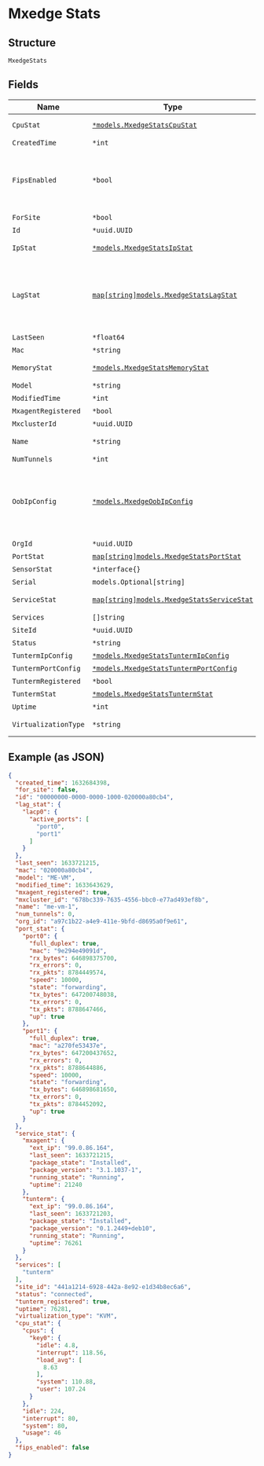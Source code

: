 
# Mxedge Stats

## Structure

`MxedgeStats`

## Fields

| Name | Type | Tags | Description |
|  --- | --- | --- | --- |
| `CpuStat` | [`*models.MxedgeStatsCpuStat`](../../doc/models/mxedge-stats-cpu-stat.md) | Optional | CPU/core stats list |
| `CreatedTime` | `*int` | Optional | - |
| `FipsEnabled` | `*bool` | Optional | alue indicating fips configuration on the device |
| `ForSite` | `*bool` | Optional | - |
| `Id` | `*uuid.UUID` | Optional | - |
| `IpStat` | [`*models.MxedgeStatsIpStat`](../../doc/models/mxedge-stats-ip-stat.md) | Optional | OOBM IP stats |
| `LagStat` | [`map[string]models.MxedgeStatsLagStat`](../../doc/models/mxedge-stats-lag-stat.md) | Optional | Stat for LAG (Link Aggregation Group). Property key is the LAG name |
| `LastSeen` | `*float64` | Optional | - |
| `Mac` | `*string` | Optional | - |
| `MemoryStat` | [`*models.MxedgeStatsMemoryStat`](../../doc/models/mxedge-stats-memory-stat.md) | Optional | Memory usage |
| `Model` | `*string` | Optional | - |
| `ModifiedTime` | `*int` | Optional | - |
| `MxagentRegistered` | `*bool` | Optional | - |
| `MxclusterId` | `*uuid.UUID` | Optional | - |
| `Name` | `*string` | Optional | The name of the tunnel |
| `NumTunnels` | `*int` | Optional | - |
| `OobIpConfig` | [`*models.MxedgeOobIpConfig`](../../doc/models/mxedge-oob-ip-config.md) | Optional | ip configuration of the Mist Edge out-of_band management interface |
| `OrgId` | `*uuid.UUID` | Optional | - |
| `PortStat` | [`map[string]models.MxedgeStatsPortStat`](../../doc/models/mxedge-stats-port-stat.md) | Optional | - |
| `SensorStat` | `*interface{}` | Optional | - |
| `Serial` | `models.Optional[string]` | Optional | - |
| `ServiceStat` | [`map[string]models.MxedgeStatsServiceStat`](../../doc/models/mxedge-stats-service-stat.md) | Optional | stat for each services |
| `Services` | `[]string` | Optional | - |
| `SiteId` | `*uuid.UUID` | Optional | - |
| `Status` | `*string` | Optional | - |
| `TuntermIpConfig` | [`*models.MxedgeStatsTuntermIpConfig`](../../doc/models/mxedge-stats-tunterm-ip-config.md) | Optional | - |
| `TuntermPortConfig` | [`*models.MxedgeStatsTuntermPortConfig`](../../doc/models/mxedge-stats-tunterm-port-config.md) | Optional | - |
| `TuntermRegistered` | `*bool` | Optional | - |
| `TuntermStat` | [`*models.MxedgeStatsTuntermStat`](../../doc/models/mxedge-stats-tunterm-stat.md) | Optional | - |
| `Uptime` | `*int` | Optional | - |
| `VirtualizationType` | `*string` | Optional | Virtualization environment |

## Example (as JSON)

```json
{
  "created_time": 1632684398,
  "for_site": false,
  "id": "00000000-0000-0000-1000-020000a80cb4",
  "lag_stat": {
    "lacp0": {
      "active_ports": [
        "port0",
        "port1"
      ]
    }
  },
  "last_seen": 1633721215,
  "mac": "020000a80cb4",
  "model": "ME-VM",
  "modified_time": 1633643629,
  "mxagent_registered": true,
  "mxcluster_id": "678bc339-7635-4556-bbc0-e77ad493ef8b",
  "name": "me-vm-1",
  "num_tunnels": 0,
  "org_id": "a97c1b22-a4e9-411e-9bfd-d8695a0f9e61",
  "port_stat": {
    "port0": {
      "full_duplex": true,
      "mac": "9e294e49091d",
      "rx_bytes": 646898375700,
      "rx_errors": 0,
      "rx_pkts": 8784449574,
      "speed": 10000,
      "state": "forwarding",
      "tx_bytes": 647200748038,
      "tx_errors": 0,
      "tx_pkts": 8788647466,
      "up": true
    },
    "port1": {
      "full_duplex": true,
      "mac": "a270fe53437e",
      "rx_bytes": 647200437652,
      "rx_errors": 0,
      "rx_pkts": 8788644886,
      "speed": 10000,
      "state": "forwarding",
      "tx_bytes": 646898681650,
      "tx_errors": 0,
      "tx_pkts": 8784452092,
      "up": true
    }
  },
  "service_stat": {
    "mxagent": {
      "ext_ip": "99.0.86.164",
      "last_seen": 1633721215,
      "package_state": "Installed",
      "package_version": "3.1.1037-1",
      "running_state": "Running",
      "uptime": 21240
    },
    "tunterm": {
      "ext_ip": "99.0.86.164",
      "last_seen": 1633721203,
      "package_state": "Installed",
      "package_version": "0.1.2449+deb10",
      "running_state": "Running",
      "uptime": 76261
    }
  },
  "services": [
    "tunterm"
  ],
  "site_id": "441a1214-6928-442a-8e92-e1d34b8ec6a6",
  "status": "connected",
  "tunterm_registered": true,
  "uptime": 76281,
  "virtualization_type": "KVM",
  "cpu_stat": {
    "cpus": {
      "key0": {
        "idle": 4.8,
        "interrupt": 118.56,
        "load_avg": [
          8.63
        ],
        "system": 110.88,
        "user": 107.24
      }
    },
    "idle": 224,
    "interrupt": 80,
    "system": 80,
    "usage": 46
  },
  "fips_enabled": false
}
```

